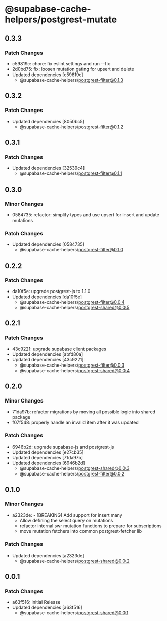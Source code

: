 # @supabase-cache-helpers/postgrest-mutate

## 0.3.3

### Patch Changes

- c59819c: chore: fix eslint settings and run --fix
- 2d0bd75: fix: loosen mutation gating for upsert and delete
- Updated dependencies [c59819c]
  - @supabase-cache-helpers/postgrest-filter@0.1.3

## 0.3.2

### Patch Changes

- Updated dependencies [8050bc5]
  - @supabase-cache-helpers/postgrest-filter@0.1.2

## 0.3.1

### Patch Changes

- Updated dependencies [32539c4]
  - @supabase-cache-helpers/postgrest-filter@0.1.1

## 0.3.0

### Minor Changes

- 0584735: refactor: simplify types and use upsert for insert and update mutations

### Patch Changes

- Updated dependencies [0584735]
  - @supabase-cache-helpers/postgrest-filter@0.1.0

## 0.2.2

### Patch Changes

- da10f5e: upgrade postgrest-js to 1.1.0
- Updated dependencies [da10f5e]
  - @supabase-cache-helpers/postgrest-filter@0.0.4
  - @supabase-cache-helpers/postgrest-shared@0.0.5

## 0.2.1

### Patch Changes

- 43c9221: upgrade supabase client packages
- Updated dependencies [abfd80a]
- Updated dependencies [43c9221]
  - @supabase-cache-helpers/postgrest-filter@0.0.3
  - @supabase-cache-helpers/postgrest-shared@0.0.4

## 0.2.0

### Minor Changes

- 71da97b: refactor migrations by moving all possible logic into shared package
- f07f548: properly handle an invalid item after it was updated

### Patch Changes

- 6946b2d: upgrade supabase-js and postgrest-js
- Updated dependencies [e27cb35]
- Updated dependencies [71da97b]
- Updated dependencies [6946b2d]
  - @supabase-cache-helpers/postgrest-shared@0.0.3
  - @supabase-cache-helpers/postgrest-filter@0.0.2

## 0.1.0

### Minor Changes

- a2323de: - [BREAKING] Add support for insert many
  - Allow defining the select query on mutations
  - refactor internal swr mutation functions to prepare for subscriptions
  - move mutation fetchers into common postgrest-fetcher lib

### Patch Changes

- Updated dependencies [a2323de]
  - @supabase-cache-helpers/postgrest-shared@0.0.2

## 0.0.1

### Patch Changes

- a63f516: Initial Release
- Updated dependencies [a63f516]
  - @supabase-cache-helpers/postgrest-shared@0.0.1
